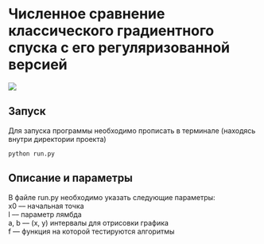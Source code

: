 # Численное сравнение классического градиентного спуска с его регуляризованной версией
![](https://sun9-26.userapi.com/impg/pqSR8_qYA-lmoUyrEXLVE7b-6e4ndwBlxBe_Sg/UnVYAKYIjgk.jpg?size=2312x1220&quality=96&proxy=1&sign=721d955107b3145e45ac15b0c5af78cc&type=album)
## Запуск
Для запуска программы необходимо прописать в терминале (находясь внутри директории проекта)
```
python run.py
```

## Описание и параметры
В файле run.py необходимо указать следующие параметры:  
x0 –– начальная точка  
l –– параметр лямбда  
a, b –– (x, y) интервалы для отрисовки графика  
f –– функция на которой тестируются алгоритмы
